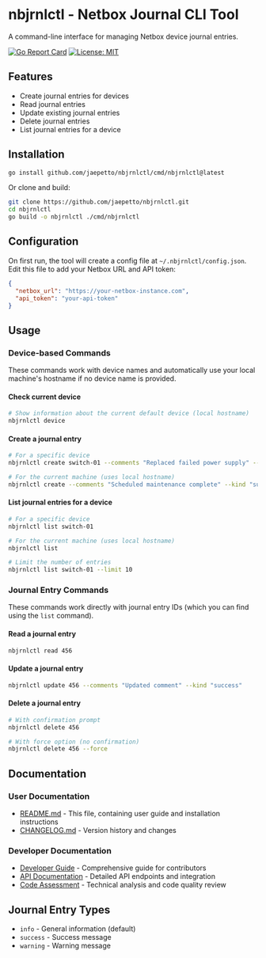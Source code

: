 # nbjrnlctl - Netbox Journal CLI Tool

A command-line interface for managing Netbox device journal entries.

[![Go Report Card](https://goreportcard.com/badge/github.com/jaepetto/nbjrnlctl)](https://goreportcard.com/report/github.com/jaepetto/nbjrnlctl)
[![License: MIT](https://img.shields.io/badge/License-MIT-yellow.svg)](https://opensource.org/licenses/MIT)

## Features

- Create journal entries for devices
- Read journal entries
- Update existing journal entries
- Delete journal entries
- List journal entries for a device

## Installation

```bash
go install github.com/jaepetto/nbjrnlctl/cmd/nbjrnlctl@latest
```

Or clone and build:

```bash
git clone https://github.com/jaepetto/nbjrnlctl.git
cd nbjrnlctl
go build -o nbjrnlctl ./cmd/nbjrnlctl
```

## Configuration

On first run, the tool will create a config file at `~/.nbjrnlctl/config.json`. Edit this file to add your Netbox URL and API token:

```json
{
  "netbox_url": "https://your-netbox-instance.com",
  "api_token": "your-api-token"
}
```

## Usage

### Device-based Commands

These commands work with device names and automatically use your local machine's hostname if no device name is provided.

#### Check current device

```bash
# Show information about the current default device (local hostname)
nbjrnlctl device
```

#### Create a journal entry

```bash
# For a specific device
nbjrnlctl create switch-01 --comments "Replaced failed power supply" --kind "info"

# For the current machine (uses local hostname)
nbjrnlctl create --comments "Scheduled maintenance complete" --kind "success"
```

#### List journal entries for a device

```bash
# For a specific device
nbjrnlctl list switch-01

# For the current machine (uses local hostname)
nbjrnlctl list

# Limit the number of entries
nbjrnlctl list switch-01 --limit 10
```

### Journal Entry Commands

These commands work directly with journal entry IDs (which you can find using the `list` command).

#### Read a journal entry

```bash
nbjrnlctl read 456
```

#### Update a journal entry

```bash
nbjrnlctl update 456 --comments "Updated comment" --kind "success"
```

#### Delete a journal entry

```bash
# With confirmation prompt
nbjrnlctl delete 456

# With force option (no confirmation)
nbjrnlctl delete 456 --force
```

## Documentation

### User Documentation
- [README.md](README.md) - This file, containing user guide and installation instructions
- [CHANGELOG.md](CHANGELOG.md) - Version history and changes

### Developer Documentation
- [Developer Guide](docs/developer-guide.md) - Comprehensive guide for contributors
- [API Documentation](docs/api-documentation.md) - Detailed API endpoints and integration
- [Code Assessment](docs/code-assessment.md) - Technical analysis and code quality review

## Journal Entry Types

- `info` - General information (default)
- `success` - Success message
- `warning` - Warning message
